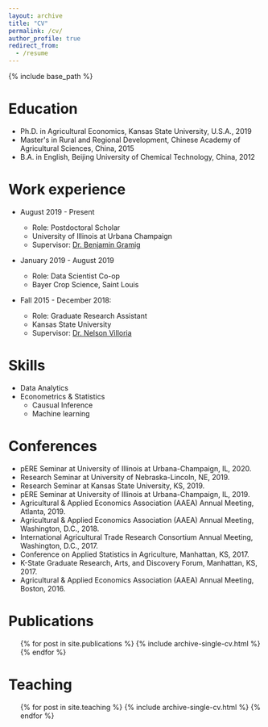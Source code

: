 ```yaml
---
layout: archive
title: "CV"
permalink: /cv/
author_profile: true
redirect_from:
  - /resume
---
```


{% include base_path %}

Education
======
* Ph.D. in Agricultural Economics, Kansas State University, U.S.A., 2019
* Master's in Rural and Regional Development, Chinese Academy of Agricultural Sciences, China, 2015
* B.A. in English, Beijing University of Chemical Technology, China, 2012

Work experience
======
* August 2019 - Present
  * Role: Postdoctoral Scholar
  * University of Illinois at Urbana Champaign
  * Supervisor: [Dr. Benjamin Gramig](https://ace.illinois.edu/directory/bgramig)

* January 2019 - August 2019 
  * Role: Data Scientist Co-op
  * Bayer Crop Science, Saint Louis

* Fall 2015 - December 2018: 
  * Role: Graduate Research Assistant
  * Kansas State University
  * Supervisor: [Dr. Nelson Villoria](https://www.ageconomics.k-state.edu/directory/faculty_directory/villoria/index.html)
  
Skills
======
* Data Analytics 
* Econometrics & Statistics
  * Causual Inference 
  * Machine learning

Conferences
======
* pERE Seminar at University of Illinois at Urbana-Champaign, IL, 2020.
* Research Seminar at University of Nebraska-Lincoln, NE, 2019.
* Research Seminar at Kansas State University, KS, 2019.
* pERE Seminar at University of Illinois at Urbana-Champaign, IL, 2019.
* Agricultural & Applied Economics Association (AAEA) Annual Meeting, Atlanta, 2019.
* Agricultural & Applied Economics Association (AAEA) Annual Meeting, Washington, D.C., 2018.
* International Agricultural Trade Research Consortium Annual Meeting, Washington, D.C., 2017.
* Conference on Applied Statistics in Agriculture, Manhattan, KS, 2017.
* K-State Graduate Research, Arts, and Discovery Forum, Manhattan, KS, 2017.
* Agricultural & Applied Economics Association (AAEA) Annual Meeting, Boston, 2016.


Publications
======
  <ul>{% for post in site.publications %}
    {% include archive-single-cv.html %}
  {% endfor %}</ul>
  
  
Teaching
======
  <ul>{% for post in site.teaching %}
    {% include archive-single-cv.html %}
  {% endfor %}</ul>
  








